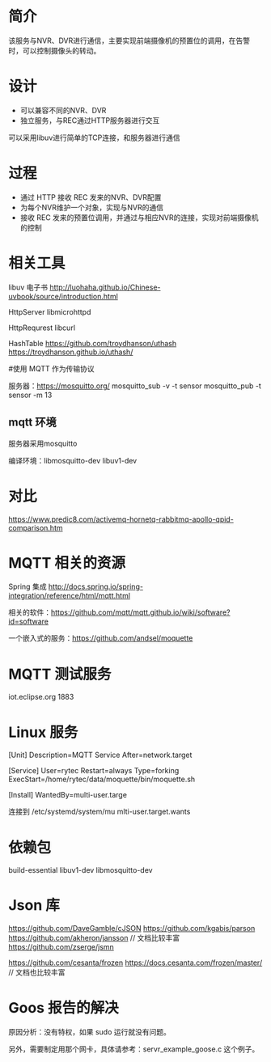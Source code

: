 # 简介

该服务与NVR、DVR进行通信，主要实现前端摄像机的预置位的调用，在告警时，可以控制摄像头的转动。

# 设计

* 可以兼容不同的NVR、DVR
* 独立服务，与REC通过HTTP服务器进行交互

可以采用libuv进行简单的TCP连接，和服务器进行通信

# 过程

* 通过 HTTP 接收 REC 发来的NVR、DVR配置
* 为每个NVR维护一个对象，实现与NVR的通信
* 接收 REC 发来的预置位调用，并通过与相应NVR的连接，实现对前端摄像机的控制

# 相关工具

libuv 电子书
http://luohaha.github.io/Chinese-uvbook/source/introduction.html

HttpServer libmicrohttpd

HttpRequrest libcurl

HashTable https://github.com/troydhanson/uthash   https://troydhanson.github.io/uthash/

#使用 MQTT 作为传输协议

服务器：https://mosquitto.org/
mosquitto_sub -v -t sensor 
mosquitto_pub -t sensor -m 13 



## mqtt 环境

服务器采用mosquitto

编译环境：libmosquitto-dev	libuv1-dev

# 对比
https://www.predic8.com/activemq-hornetq-rabbitmq-apollo-qpid-comparison.htm

# MQTT 相关的资源

Spring 集成 http://docs.spring.io/spring-integration/reference/html/mqtt.html

相关的软件：https://github.com/mqtt/mqtt.github.io/wiki/software?id=software

一个嵌入式的服务：https://github.com/andsel/moquette

# MQTT 测试服务

iot.eclipse.org 1883

# Linux 服务

[Unit]
Description=MQTT Service
After=network.target

[Service]
User=rytec
Restart=always
Type=forking
ExecStart=/home/rytec/data/moquette/bin/moquette.sh

[Install]
WantedBy=multi-user.targe

连接到 /etc/systemd/system/mu  mlti-user.target.wants

# 依赖包
build-essential
libuv1-dev
libmosquitto-dev

# Json 库

https://github.com/DaveGamble/cJSON
https://github.com/kgabis/parson
https://github.com/akheron/jansson      // 文档比较丰富
https://github.com/zserge/jsmn

https://github.com/cesanta/frozen
https://docs.cesanta.com/frozen/master/     // 文档也比较丰富

# Goos 报告的解决

原因分析：没有特权，如果 sudo 运行就没有问题。

另外，需要制定用那个网卡，具体请参考：servr_example_goose.c 这个例子。